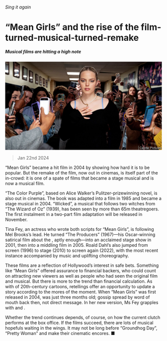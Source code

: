###### Sing it again

# “Mean Girls” and the rise of the film-turned-musical-turned-remake 

##### Musical films are hitting a high note 

![image](images/20240127_CUP001.jpg) 

> Jan 22nd 2024 

“Mean Girls” became a hit film in 2004 by showing how hard it is to be popular. But the remake of the film, now out in cinemas, is itself part of the in-crowd: it is one of a spate of films that became a stage musical and is now a musical film. 

“The Color Purple”, based on Alice Walker’s Pulitzer-prizewinning novel, is also out in cinemas. The book was adapted into a film in 1985 and became a stage musical in 2004. “Wicked”, a musical that follows two witches from “The Wizard of Oz” (1939), has been seen by more than 65m theatregoers. The first instalment in a two-part film adaptation will be released in November. 

Tina Fey, an actress who wrote both scripts for “Mean Girls”, is following Mel Brooks’s lead. He turned “The Producers” (1967)—his Oscar-winning satirical film about the , aptly enough—into an acclaimed stage show in 2001, then into a middling film in 2005. Roald Dahl’s  also jumped from screen (1996) to stage (2010) to screen again (2022), with the most recent instance accompanied by music and uplifting choreography. 

These films are a reflection of Hollywood’s interest in safe bets. Something like “Mean Girls” offered assurance to financial backers, who could count on attracting new viewers as well as people who had seen the original film and musical. But there is more to the trend than financial calculation. As with of 20th-century cartoons, retellings offer an opportunity to update a story according to the mores of the moment. When “Mean Girls” was first released in 2004,  was just three months old; gossip spread by word of mouth back then, not direct message. In her new version, Ms Fey grapples with  and . 

Whether the trend continues depends, of course, on how the current clutch performs at the box office. If the films succeed, there are lots of musical hopefuls waiting in the wings. It may not be long before “Groundhog Day”, “Pretty Woman” and  make their cinematic encores. ■


